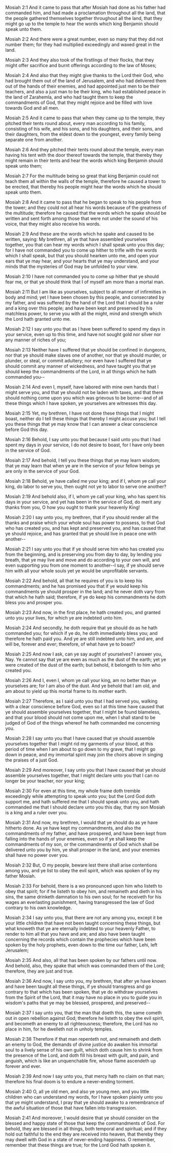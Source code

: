 Mosiah 2:1 And it came to pass that after Mosiah had done as his father
had commanded him, and had made a proclamation throughout all the land,
that the people gathered themselves together throughout all the land,
that they might go up to the temple to hear the words which king
Benjamin should speak unto them.

Mosiah 2:2 And there were a great number, even so many that they did not
number them; for they had multiplied exceedingly and waxed great in the
land.

Mosiah 2:3 And they also took of the firstlings of their flocks, that
they might offer sacrifice and burnt offerings according to the law of
Moses;

Mosiah 2:4 And also that they might give thanks to the Lord their God,
who had brought them out of the land of Jerusalem, and who had delivered
them out of the hands of their enemies, and had appointed just men to be
their teachers, and also a just man to be their king, who had
established peace in the land of Zarahemla, and who had taught them to
keep the commandments of God, that they might rejoice and be filled with
love towards God and all men.

Mosiah 2:5 And it came to pass that when they came up to the temple,
they pitched their tents round about, every man according to his family,
consisting of his wife, and his sons, and his daughters, and their sons,
and their daughters, from the eldest down to the youngest, every family
being separate one from another.

Mosiah 2:6 And they pitched their tents round about the temple, every
man having his tent with the door thereof towards the temple, that
thereby they might remain in their tents and hear the words which king
Benjamin should speak unto them;

Mosiah 2:7 For the multitude being so great that king Benjamin could not
teach them all within the walls of the temple, therefore he caused a
tower to be erected, that thereby his people might hear the words which
he should speak unto them.

Mosiah 2:8 And it came to pass that he began to speak to his people from
the tower; and they could not all hear his words because of the
greatness of the multitude; therefore he caused that the words which he
spake should be written and sent forth among those that were not under
the sound of his voice, that they might also receive his words.

Mosiah 2:9 And these are the words which he spake and caused to be
written, saying: My brethren, all ye that have assembled yourselves
together, you that can hear my words which I shall speak unto you this
day; for I have not commanded you to come up hither to trifle with the
words which I shall speak, but that you should hearken unto me, and open
your ears that ye may hear, and your hearts that ye may understand, and
your minds that the mysteries of God may be unfolded to your view.

Mosiah 2:10 I have not commanded you to come up hither that ye should
fear me, or that ye should think that I of myself am more than a mortal
man.

Mosiah 2:11 But I am like as yourselves, subject to all manner of
infirmities in body and mind; yet I have been chosen by this people, and
consecrated by my father, and was suffered by the hand of the Lord that
I should be a ruler and a king over this people; and have been kept and
preserved by his matchless power, to serve you with all the might, mind
and strength which the Lord hath granted unto me.

Mosiah 2:12 I say unto you that as I have been suffered to spend my days
in your service, even up to this time, and have not sought gold nor
silver nor any manner of riches of you;

Mosiah 2:13 Neither have I suffered that ye should be confined in
dungeons, nor that ye should make slaves one of another, nor that ye
should murder, or plunder, or steal, or commit adultery; nor even have I
suffered that ye should commit any manner of wickedness, and have taught
you that ye should keep the commandments of the Lord, in all things
which he hath commanded you--

Mosiah 2:14 And even I, myself, have labored with mine own hands that I
might serve you, and that ye should not be laden with taxes, and that
there should nothing come upon you which was grievous to be borne--and
of all these things which I have spoken, ye yourselves are witnesses
this day.

Mosiah 2:15 Yet, my brethren, I have not done these things that I might
boast, neither do I tell these things that thereby I might accuse you;
but I tell you these things that ye may know that I can answer a clear
conscience before God this day.

Mosiah 2:16 Behold, I say unto you that because I said unto you that I
had spent my days in your service, I do not desire to boast, for I have
only been in the service of God.

Mosiah 2:17 And behold, I tell you these things that ye may learn
wisdom; that ye may learn that when ye are in the service of your fellow
beings ye are only in the service of your God.

Mosiah 2:18 Behold, ye have called me your king; and if I, whom ye call
your king, do labor to serve you, then ought not ye to labor to serve
one another?

Mosiah 2:19 And behold also, if I, whom ye call your king, who has spent
his days in your service, and yet has been in the service of God, do
merit any thanks from you, O how you ought to thank your heavenly King!

Mosiah 2:20 I say unto you, my brethren, that if you should render all
the thanks and praise which your whole soul has power to possess, to
that God who has created you, and has kept and preserved you, and has
caused that ye should rejoice, and has granted that ye should live in
peace one with another--

Mosiah 2:21 I say unto you that if ye should serve him who has created
you from the beginning, and is preserving you from day to day, by
lending you breath, that ye may live and move and do according to your
own will, and even supporting you from one moment to another--I say, if
ye should serve him with all your whole souls yet ye would be
unprofitable servants.

Mosiah 2:22 And behold, all that he requires of you is to keep his
commandments; and he has promised you that if ye would keep his
commandments ye should prosper in the land; and he never doth vary from
that which he hath said; therefore, if ye do keep his commandments he
doth bless you and prosper you.

Mosiah 2:23 And now, in the first place, he hath created you, and
granted unto you your lives, for which ye are indebted unto him.

Mosiah 2:24 And secondly, he doth require that ye should do as he hath
commanded you; for which if ye do, he doth immediately bless you; and
therefore he hath paid you. And ye are still indebted unto him, and are,
and will be, forever and ever; therefore, of what have ye to boast?

Mosiah 2:25 And now I ask, can ye say aught of yourselves? I answer you,
Nay. Ye cannot say that ye are even as much as the dust of the earth;
yet ye were created of the dust of the earth; but behold, it belongeth
to him who created you.

Mosiah 2:26 And I, even I, whom ye call your king, am no better than ye
yourselves are; for I am also of the dust. And ye behold that I am old,
and am about to yield up this mortal frame to its mother earth.

Mosiah 2:27 Therefore, as I said unto you that I had served you, walking
with a clear conscience before God, even so I at this time have caused
that ye should assemble yourselves together, that I might be found
blameless, and that your blood should not come upon me, when I shall
stand to be judged of God of the things whereof he hath commanded me
concerning you.

Mosiah 2:28 I say unto you that I have caused that ye should assemble
yourselves together that I might rid my garments of your blood, at this
period of time when I am about to go down to my grave, that I might go
down in peace, and my immortal spirit may join the choirs above in
singing the praises of a just God.

Mosiah 2:29 And moreover, I say unto you that I have caused that ye
should assemble yourselves together, that I might declare unto you that
I can no longer be your teacher, nor your king;

Mosiah 2:30 For even at this time, my whole frame doth tremble
exceedingly while attempting to speak unto you; but the Lord God doth
support me, and hath suffered me that I should speak unto you, and hath
commanded me that I should declare unto you this day, that my son Mosiah
is a king and a ruler over you.

Mosiah 2:31 And now, my brethren, I would that ye should do as ye have
hitherto done. As ye have kept my commandments, and also the
commandments of my father, and have prospered, and have been kept from
falling into the hands of your enemies, even so if ye shall keep the
commandments of my son, or the commandments of God which shall be
delivered unto you by him, ye shall prosper in the land, and your
enemies shall have no power over you.

Mosiah 2:32 But, O my people, beware lest there shall arise contentions
among you, and ye list to obey the evil spirit, which was spoken of by
my father Mosiah.

Mosiah 2:33 For behold, there is a wo pronounced upon him who listeth to
obey that spirit; for if he listeth to obey him, and remaineth and dieth
in his sins, the same drinketh damnation to his own soul; for he
receiveth for his wages an everlasting punishment, having transgressed
the law of God contrary to his own knowledge.

Mosiah 2:34 I say unto you, that there are not any among you, except it
be your little children that have not been taught concerning these
things, but what knoweth that ye are eternally indebted to your heavenly
Father, to render to him all that you have and are; and also have been
taught concerning the records which contain the prophecies which have
been spoken by the holy prophets, even down to the time our father,
Lehi, left Jerusalem;

Mosiah 2:35 And also, all that has been spoken by our fathers until now.
And behold, also, they spake that which was commanded them of the Lord;
therefore, they are just and true.

Mosiah 2:36 And now, I say unto you, my brethren, that after ye have
known and have been taught all these things, if ye should transgress and
go contrary to that which has been spoken, that ye do withdraw
yourselves from the Spirit of the Lord, that it may have no place in you
to guide you in wisdom's paths that ye may be blessed, prospered, and
preserved--

Mosiah 2:37 I say unto you, that the man that doeth this, the same
cometh out in open rebellion against God; therefore he listeth to obey
the evil spirit, and becometh an enemy to all righteousness; therefore,
the Lord has no place in him, for he dwelleth not in unholy temples.

Mosiah 2:38 Therefore if that man repenteth not, and remaineth and dieth
an enemy to God, the demands of divine justice do awaken his immortal
soul to a lively sense of his own guilt, which doth cause him to shrink
from the presence of the Lord, and doth fill his breast with guilt, and
pain, and anguish, which is like an unquenchable fire, whose flame
ascendeth up forever and ever.

Mosiah 2:39 And now I say unto you, that mercy hath no claim on that
man; therefore his final doom is to endure a never-ending torment.

Mosiah 2:40 O, all ye old men, and also ye young men, and you little
children who can understand my words, for I have spoken plainly unto you
that ye might understand, I pray that ye should awake to a remembrance
of the awful situation of those that have fallen into transgression.

Mosiah 2:41 And moreover, I would desire that ye should consider on the
blessed and happy state of those that keep the commandments of God. For
behold, they are blessed in all things, both temporal and spiritual; and
if they hold out faithful to the end they are received into heaven, that
thereby they may dwell with God in a state of never-ending happiness. O
remember, remember that these things are true; for the Lord God hath
spoken it.
